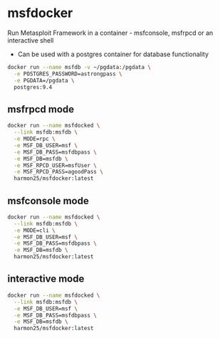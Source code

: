 # msfdocker
Run Metasploit Framework in a container - msfconsole, msfrpcd or an interactive shell

- Can be used with a postgres container for database functionality

```bash
docker run --name msfdb -v ~/pgdata:/pgdata \
  -e POSTGRES_PASSWORD=astrongpass \
  -e PGDATA=/pgdata \
  postgres:9.4
```

## msfrpcd mode
```bash
docker run --name msfdocked \
  --link msfdb:msfdb \
  -e MODE=rpc \
  -e MSF_DB_USER=msf \
  -e MSF_DB_PASS=msfdbpass \
  -e MSF_DB=msfdb \
  -e MSF_RPCD_USER=msfUser \
  -e MSF_RPCD_PASS=agoodPass \
  harmon25/msfdocker:latest
```

## msfconsole mode
```bash
docker run --name msfdocked \
  --link msfdb:msfdb \
  -e MODE=cli \
  -e MSF_DB_USER=msf \
  -e MSF_DB_PASS=msfdbpass \
  -e MSF_DB=msfdb \
  harmon25/msfdocker:latest
```

## interactive mode
```bash
docker run --name msfdocked \
  --link msfdb:msfdb \
  -e MSF_DB_USER=msf \
  -e MSF_DB_PASS=msfdbpass \
  -e MSF_DB=msfdb \
  harmon25/msfdocker:latest
```